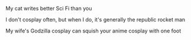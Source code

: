 My cat writes better Sci Fi than you

I don't cosplay often,  but when I do,  it's generally the republic rocket man

My wife's Godzilla cosplay can squish your anime cosplay with one foot

